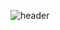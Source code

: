 

![header](https://capsule-render.vercel.app/api?type=Venom&color=merko&height=300&section=header&text=Hello%20I'm%20giwon&fontSize=90)



<!--
**giwon0213/giwon0213** is a ✨ _special_ ✨ repository because its `README.md` (this file) appears on your GitHub profile.

Here are some ideas to get you started:

- 🔭 I’m currently working on ...
- 🌱 I’m currently learning ...
- 👯 I’m looking to collaborate on ...
- 🤔 I’m looking for help with ...
- 💬 Ask me about ...
- 📫 How to reach me: ...
- 😄 Pronouns: ...
- ⚡ Fun fact: ...
-->
